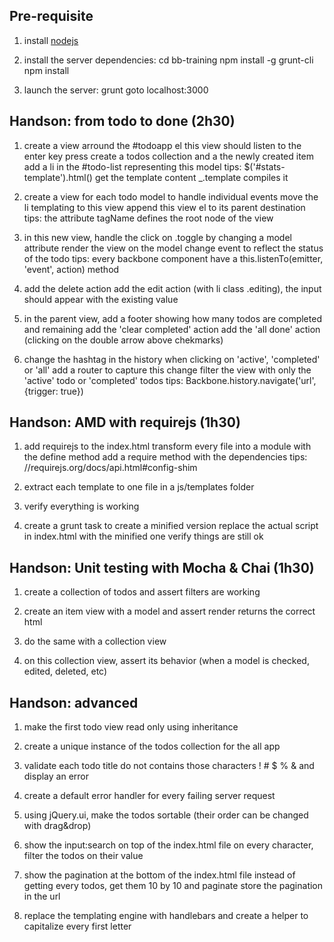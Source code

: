 Pre-requisite
-------------

1.  install [nodejs](http://nodejs.org/)

2.  install the server dependencies: 
    cd bb-training
    npm install -g grunt-cli
    npm install

3.  launch the server: grunt
    goto localhost:3000


Handson: from todo to done (2h30)
---------------------------------

1.  create a view arround the #todoapp el
    this view should listen to the enter key press
    create a todos collection and a the newly created item
    add a li in the #todo-list representing this model
    tips: $('#stats-template').html() get the template content _.template compiles it

2.  create a view for each todo model to handle individual events
    move the li templating to this view
    append this view el to its parent destination
    tips: the attribute tagName defines the root node of the view

3.  in this new view, handle the click on .toggle by changing a model attribute
    render the view on the model change event to reflect the status of the todo
    tips: every backbone component have a this.listenTo(emitter, 'event', action) method

4.  add the delete action
    add the edit action (with li class .editing), the input should appear with the existing value

5.  in the parent view, add a footer showing how many todos are completed and remaining
    add the 'clear completed' action
    add the 'all done' action (clicking on the double arrow above chekmarks)

6.  change the hashtag in the history when clicking on 'active', 'completed' or 'all'
    add a router to capture this change
    filter the view with only the 'active' todo or 'completed' todos
    tips: Backbone.history.navigate('url', {trigger: true})


Handson: AMD with requirejs (1h30)
-----------------------------------

1.  add requirejs to the index.html
    transform every file into a module with the define method
    add a require method with the dependencies
    tips: //requirejs.org/docs/api.html#config-shim 

2.  extract each template to one file in a js/templates folder

3.  verify everything is working

4.  create a grunt task to create a minified version
    replace the actual script in index.html with the minified one
    verify things are still ok

Handson: Unit testing with Mocha & Chai (1h30)
----------------------------------------------

1.  create a collection of todos and assert filters are working

2.  create an item view with a model and assert render returns the correct html

3.  do the same with a collection view

4.  on this collection view, assert its behavior (when a model is checked, edited, deleted, etc)

Handson: advanced
-----------------

1.  make the first todo view read only using inheritance

2.  create a unique instance of the todos collection for the all app

3.  validate each todo title do not contains those characters ! # $ % & and display an error

4.  create a default error handler for every failing server request

5.  using jQuery.ui, make the todos sortable (their order can be changed with drag&drop)

6.  show the input:search on top of the index.html file
    on every character, filter the todos on their value

7.  show the pagination at the bottom of the index.html file
    instead of getting every todos, get them 10 by 10 and paginate
    store the pagination in the url

8.  replace the templating engine with handlebars and create a helper to capitalize every first letter